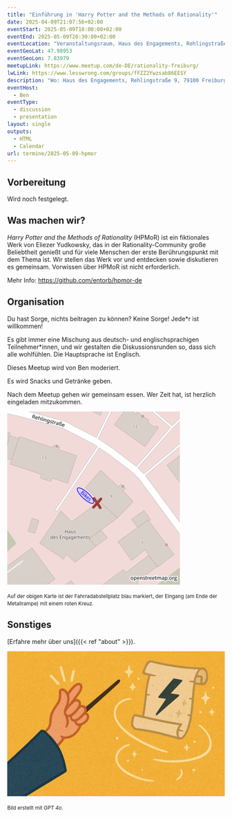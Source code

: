 ```yaml
---
title: "Einführung in 'Harry Potter and the Methods of Rationality'"
date: 2025-04-09T21:07:56+02:00
eventStart: 2025-05-09T18:00:00+02:00
eventEnd: 2025-05-09T20:30:00+02:00
eventLocation: "Veranstaltungsraum, Haus des Engagements, Rehlingstraße 9, 79100 Freiburg"
eventGeoLat: 47.98953
eventGeoLon: 7.83979
meetupLink: https://www.meetup.com/de-DE/rationality-freiburg/
lwLink: https://www.lesswrong.com/groups/fFZZ2Ywzsab86EESY
description: "Wo: Haus des Engagements, Rehlingstraße 9, 79100 Freiburg. Wann: Freitag, 9. Mai 2025 um 18:00 Uhr MESZ."
eventHost:
  - Ben
eventType:
  - discussion
  - presentation
layout: single
outputs:
  - HTML
  - Calendar
url: termine/2025-05-09-hpmor
---
```


## Vorbereitung

Wird noch festgelegt.


## Was machen wir?

*Harry Potter and the Methods of Rationality* (HPMoR) ist ein fiktionales Werk von
Eliezer Yudkowsky, das in der Rationality-Community große Beliebtheit genießt
und für viele Menschen der erste Berührungspunkt mit dem Thema ist. Wir stellen
das Werk vor und entdecken sowie diskutieren es gemeinsam. Vorwissen über HPMoR
ist nicht erforderlich.

Mehr Info: https://github.com/entorb/hpmor-de


## Organisation

Du hast Sorge, nichts beitragen zu können? Keine Sorge! Jede*r ist willkommen!

Es gibt immer eine Mischung aus deutsch- und englischsprachigen Teilnehmer*innen,
und wir gestalten die Diskussionsrunden so, dass sich alle wohlfühlen. Die
Hauptsprache ist Englisch.

Dieses Meetup wird von Ben moderiert.

Es wird Snacks und Getränke geben.

Nach dem Meetup gehen wir gemeinsam essen. Wer Zeit hat, ist herzlich eingeladen mitzukommen.

![Ort (Veranstaltungsraum, Haus des Engagements)](/images/hde-new-building-2.png)

<small>Auf der obigen Karte ist der Fahrradabstellplatz blau markiert, der Eingang (am Ende der Metallrampe) mit einem roten Kreuz.</small>


## Sonstiges

[Erfahre mehr über uns]({{< ref "about" >}}).

![Magisches Fingerschnippen](cover.png "Magisches Fingerschnippen")

<small>Bild erstellt mit _GPT 4o_.</small>
